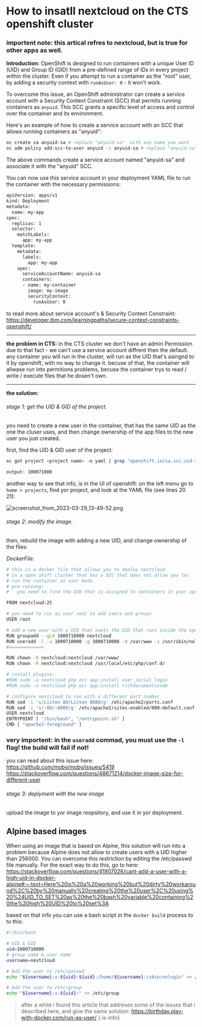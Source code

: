 # How to insatll nextcloud on the CTS openshift cluster
### importent note: this artical refres to nextcloud, but is true for other apps as well.



**Introduction:**
OpenShift is designed to run containers with a unique User ID (UID) and Group ID (GID) from a pre-defined range of IDs in every project within the cluster. Even if you attempt to run a container as the "root" user, by adding a security context with `runAsUser: 0` - it won't work.

To overcome this issue, an OpenShift administrator can create a service account with a Security Context Constraint (SCC) that permits running containers as `anyuid`. This SCC grants a specific level of access and control over the container and its environment.

Here's an example of how to create a service account with an SCC that allows running containers as "anyuid":

```bash
oc create sa anyuid-sa # replace "anyuid-sa"  with any name you want
oc adm policy add-scc-to-user anyuid -z anyuid-sa # replace "anyuid-sa" with the name of the sa form the last command
```
The above commands create a service account named "anyuid-sa" and associate it with the "anyuid" SCC.

You can now use this service account in your deployment YAML file to run the container with the necessary permissions:

```bash
apiVersion: apps/v1
kind: Deployment
metadata:
  name: my-app
spec:
  replicas: 1
  selector:
    matchLabels:
      app: my-app
  template:
    metadata:
      labels:
        app: my-app
    spec:
      serviceAccountName: anyuid-sa
      containers:
      - name: my-container
        image: my-image
        securityContext:
          runAsUser: 0
```
to read more about service account's & Security Context Constraint:
https://developer.ibm.com/learningpaths/secure-context-constraints-openshift/
*** ****
**the problem in CTS:**
in the CTS cluster we don't have an admin Permission.
due to that fact - we can't use a service account diffrent then the default.
any container you will run in the cluster, will run as the UID that's asingnd to it by openshift, with no way to change it.
becuse of that, the container will allwase run into permitions problems, becuse the container trys to read / write / execute files that he dosen't own.
*** ****
**the solution:**
###### stage 1: get the UID & GID of the project.
you need to create a new user in the container, that has the same UID as the one the cluser uses, and then change ownership of the app files to the new user you just created.

first, find the UID & GID user of the project:

```bash
oc get project <project name> -o yaml | grep "openshift.io/sa.scc.uid-range" | cut -d: -f2 | cut -d/ -f1 | sed -e 's/^[[:space:]]*//'

output: 100071000
```
another way to see that info, is in the UI of openshift:
on the left menu go to `home > projects`, find yor project, and look at the YAML file (see lines 20 21):

![screenshot_from_2023-03-29_13-49-52.png](/screenshot_from_2023-03-29_13-49-52.png)

###### stage 2: modify the image.
then, rebuild the image with adding a new UID, and change ownership of the files: 

*DockerFile:*
```bash
# this is a docker file that allows you to deploy nextcloud
# in a open shift cluster that has a SCC that does not allow you to\
# run the container as user mode.
# pre-runinng:
#   you need to find the UID that is assigned to containers in your open shift project.

FROM nextcloud:25

# you need to rus as user root to add users and groups
USER root

# add a new user with a UID that suets the UID that runs inside the open
RUN groupadd --gid 1000710000 nextcloud
RUN useradd -l -u 1000710000 -g 1000710000 -d /var/www -s /usr/sbin/nologin nextcloud
#=============

RUN chown -R nextcloud:nextcloud /var/www/
RUN chown -R nextcloud:nextcloud /usr/local/etc/php/conf.d/

# install plugins:
#RUN sudo -u nextcloud php occ app:install user_social_login
#RUN sudo -u nextcloud php occ app:install richdocumentscode

# configure nextcloud to run with a different port number
RUN sed -i 's/Listen 80/Listen 8080/g' /etc/apache2/ports.conf
RUN sed -i 's/:80/:8080/g' /etc/apache2/sites-enabled/000-default.conf
USER nextcloud
ENTRYPOINT [ "/bin/bash", "/entrypoint.sh" ]
CMD [ "apache2-foreground" ]
```
### very importent: in the `useradd` commad, you must use the `-l` flag! the build will fail if not!
you can read about this issue here:
https://github.com/moby/moby/issues/5419
https://stackoverflow.com/questions/48671214/docker-image-size-for-different-user
###### stage 3: deplyment with the new image
upload the image to yor image reopsitory, and use it in yor deployment.

## Alpine based images
When using an image that is based on Alpine, this solution will run into a problem because Alpine does not allow to create users with a UID higher than 256000. You can overcome this restriction by editing the /etc/passwd file manually. For the exact way to do this, go to here: 
https://stackoverflow.com/questions/41807026/cant-add-a-user-with-a-high-uid-in-docker-alpine#:~:text=Here%20is%20a%20working%20but%20dirty%20workaround%2C%20by%20manually%20creating%20the%20user%2C%20using%20%24UID_TO_SET%20as%20the%20bash%20variable%20containing%20the%20high%20UID%20to%20set%3A

based on that info you can use a bash script in the `docker build` process to to this:
```bash
#!/bin/bash

# UID & GID
uid=1000710000
# group name & user name
username=nextcloud

# Add the user to /etc/passwd
echo "${username}:x:${uid}:${uid}:/home/${username}:/sbin/nologin" >> /etc/passwd

# Add the user to /etc/group
echo "${username}:x:${uid}:" >> /etc/group

```

> after  a while i found this article that addreses some of the issues that i described here, and give the same solution:
https://birthday.play-with-docker.com/run-as-user/
{.is-info}